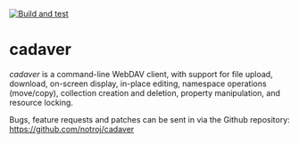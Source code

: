 
[![Build and test](https://github.com/notroj/cadaver/actions/workflows/ci.yml/badge.svg)](https://github.com/notroj/cadaver/actions/workflows/ci.yml)

# cadaver

_cadaver_ is a command-line WebDAV client, with support for file
upload, download, on-screen display, in-place editing, namespace
operations (move/copy), collection creation and deletion, property
manipulation, and resource locking.

Bugs, feature requests and patches can be sent in via the Github
repository: https://github.com/notroj/cadaver

